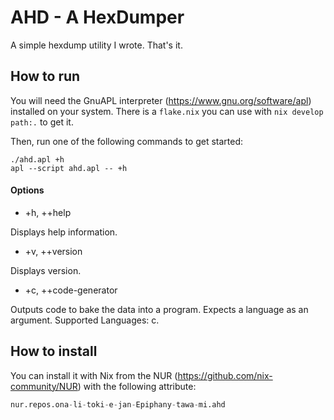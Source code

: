 # AHD - A HexDumper

A simple hexdump utility I wrote. That's it.

## How to run

You will need the GnuAPL interpreter (https://www.gnu.org/software/apl)
installed on your system. There is a `flake.nix` you can use with
`nix develop path:.` to get it.

Then, run one of the following commands to get started:

```
./ahd.apl +h
apl --script ahd.apl -- +h
```

#### Options

- +h, ++help

Displays help information.

- +v, ++version

Displays version.

- +c, ++code-generator

Outputs code to bake the data into a program. Expects a language as an argument.
Supported Languages: c.

## How to install

You can install it with Nix from the NUR (https://github.com/nix-community/NUR)
with the following attribute:

```nix
nur.repos.ona-li-toki-e-jan-Epiphany-tawa-mi.ahd
```
